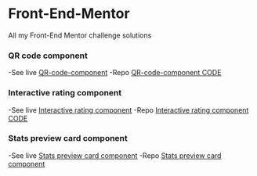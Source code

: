# Front-End-Mentor
All my Front-End Mentor challenge solutions

### QR code component
-See live [QR-code-component](https://adammzkr.github.io/Front-End-Mentor/QR-code-component/index.html)
-Repo [QR-code-component CODE](https://github.com/AdamMzkr/Front-End-Mentor/tree/main/QR-code-component)
 
 ### Interactive rating component
-See live [Interactive rating component](https://adammzkr.github.io/Front-End-Mentor/interactive-rates-component/index.html)
-Repo [Interactive rating component CODE](https://github.com/AdamMzkr/Front-End-Mentor/tree/main/interactive-rates-component)

### Stats preview card component
-See live [Stats preview card component](https://adammzkr.github.io/Front-End-Mentor/stats-card-component/index.html)
-Repo [Stats preview card component](https://github.com/AdamMzkr/Front-End-Mentor/tree/main/stats-card-component)
 
